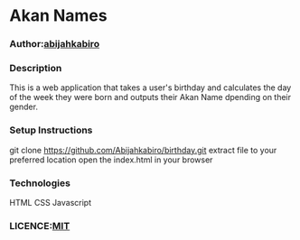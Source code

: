 # Akan Names

### Author:[abijahkabiro](https://github.com/Abijahkabiro)

### Description
This is a web application that takes a user's birthday and calculates the day of the week they were born and outputs their Akan Name dpending on their gender.

### Setup Instructions
git clone https://github.com/Abijahkabiro/birthday.git
extract file to your preferred location
open the index.html in your browser

### Technologies
HTML
CSS
Javascript

### LICENCE:[MIT](https://github.com/Abijahkabiro/birthday/blob/master/LICENCE)



